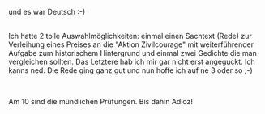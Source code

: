 <html><body><p>und es war Deutsch :-)<br>

<br>

Ich hatte 2 tolle Auswahlmöglichkeiten: einmal einen Sachtext (Rede) zur Verleihung eines Preises an die "Aktion Zivilcourage" mit weiterführender Aufgabe zum  historischem Hintergrund und einmal zwei Gedichte die man vergleichen sollten. Das Letztere hab ich mir gar nicht erst angeguckt. Ich kanns ned. Die Rede ging ganz gut und nun hoffe ich auf ne 3 oder so ;-)<br>

<br>

Am 10 sind die mündlichen Prüfungen. Bis dahin Adioz!</p></body></html>